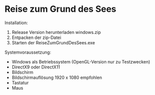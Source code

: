 ﻿# Reise zum Grund des Sees

Installation:

1. Release Version herunterladen windows.zip
2. Entpacken der zip-Datei
3. Starten der ReiseZumGrundDesSees.exe

Systemvoraussetzung:

- Windows als Betriebssystem (OpenGL-Version nur zu Testzwecken)
- DirectX9 oder DirectX11
- Bildschirm
- Bildschirmauflösung 1920 x 1080 empfohlen
- Tastatur
- Maus
